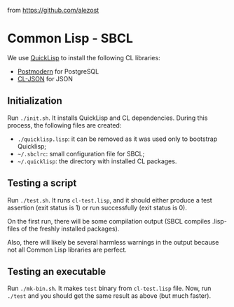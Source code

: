 from <https://github.com/alezost>

# Common Lisp - SBCL

We use [QuickLisp](https://www.quicklisp.org/) to install the following
CL libraries:

- [Postmodern](https://github.com/marijnh/Postmodern) for PostgreSQL
- [CL-JSON](https://common-lisp.net/project/cl-json/cl-json.html) for JSON

## Initialization

Run `./init.sh`. It installs QuickLisp and CL dependencies. During this
process, the following files are created:

- `./quicklisp.lisp`: it can be removed as it was used only to bootstrap Quicklisp;
- `~/.sbclrc`: small configuration file for SBCL;
- `~/.quicklisp`: the directory with installed CL packages.

## Testing a script

Run `./test.sh`. It runs `cl-test.lisp`, and it should either produce a
test assertion (exit status is 1) or run successfully (exit status is 0).

On the first run, there will be some compilation output (SBCL compiles
.lisp-files of the freshly installed packages).

Also, there will likely be several harmless warnings in the output
because not all Common Lisp libraries are perfect.

## Testing an executable

Run `./mk-bin.sh`. It makes `test` binary from `cl-test.lisp` file. Now,
run `./test` and you should get the same result as above (but much faster).

